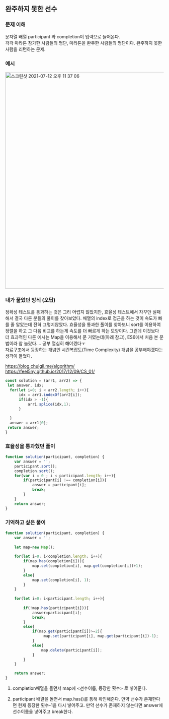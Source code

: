 
## 완주하지 못한 선수

### 문제 이해 
문자열 배열 participant 와 completion이 입력으로 들어온다.  
각각 마라톤 참가한 사람들의 명단, 마라톤을 완주한 사람들의 명단이다. 
완주하지 못한 사람을 리턴하는 문제.

### 예시
<img width="688" alt="스크린샷 2021-07-12 오후 11 37 06" src="https://user-images.githubusercontent.com/60246689/125306228-fec00380-e369-11eb-8018-e6f677b8d891.png">


### 내가 풀었던 방식 (오답)

정확성 테스트를 통과하는 것은 그리 어렵지 않았지만, 효율성 테스트에서 자꾸만 실패해서 결국 다른 분들의 풀이를 찾아보았다.
배열의 index로 접근을 하는 것이 속도가 빠를 줄 알았는데 전혀 그렇지않았다.
효율성을 통과한 풀이를 찾아보니 sort를 이용하여 정렬을 하고 그 다음 비교를 하는게 속도를 더 빠르게 하는 모양이다. 
그런데 이것보다 더 효과적인 다른 예시는 Map을 이용해서 푼 거였는데(아래 참고), ES6에서 처음 본 문법이라 참 놀랐다.... 공부 열심히 해야겠다ㅜ  
자료구조에서 등장하는 개념인 시간복잡도(Time Complexity) 개념을 공부해야겠다는 생각이 들었다. 

https://blog.chulgil.me/algorithm/
https://feel5ny.github.io/2017/12/09/CS_01/


```javascript
const solution = (arr1, arr2) => {
 let answer, idx;
  for(let i=0; i < arr2.length; i++){
      idx = arr1.indexOf(arr2[i]);
      if(idx > -1){
          arr1.splice(idx,1);
      } 
  
  }
  answer = arr1[0];
 return answer;
}
```

### 효율성을 통과했던 풀이 

```javascript
function solution(participant, completion) {
    var answer = '';
    participant.sort();
    completion.sort();
    for(var i = 0 ; i < participant.length; i++){
        if(participant[i] !== completion[i]){
            answer = participant[i];
            break;
        }
    }
    return answer;
}
```

### 기억하고 싶은 풀이 

```javascript
function solution(participant, completion) {
    var answer = '';
    
    let map=new Map();
    
    for(let i=0; i<completion.length; i++){
        if(map.has(completion[i])){
            map.set(completion[i], map.get(completion[i])+1);
        }
        else{
            map.set(completion[i], 1);
        }
    }
    
    for(let i=0; i<participant.length; i++){
        
        if(!map.has(participant[i])){
            answer=participant[i];
            break;
        }
        else{
            if(map.get(participant[i])>=2){
                 map.set(participant[i], map.get(participant[i])-1);
            }
            else{
                map.delete(participant[i]);
            }
        }
    }

    return answer;
}
```

1. completion배열을 돌면서 map에 <선수이름, 등장한 횟수> 로 넣어준다.

2. participant 배열을 돌면서 map.has()를 통해 확인해준다.
   만약 선수가 존재한다면 현재 등장한 횟수-1을 다시 넣어주고. 
   만약 선수가 존재하지 않는다면 answer에 선수이름을 넣어주고 break한다. 